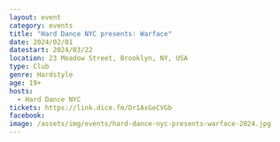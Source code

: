 ```yaml
---
layout: event
category: events
title: "Hard Dance NYC presents: Warface"
date: 2024/02/01
datestart: 2024/03/22
location: 23 Meadow Street, Brooklyn, NY, USA
type: Club
genre: Hardstyle
age: 19+
hosts:
  - Hard Dance NYC
tickets: https://link.dice.fm/Dr1AsGeCVGb
facebook:
image: /assets/img/events/hard-dance-nyc-presents-warface-2024.jpg
---
```

